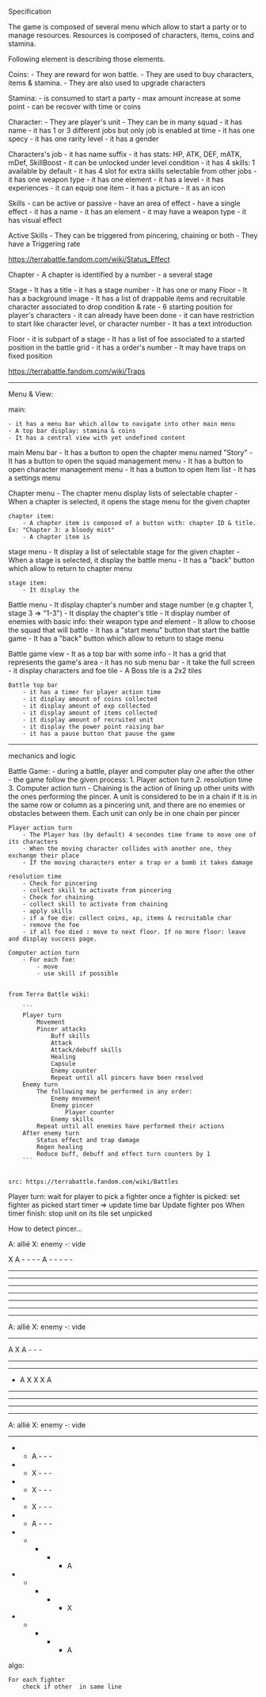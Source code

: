 Specification


The game is composed of several menu which allow to start a party or to manage resources.
Resources is composed of characters, items, coins and stamina.

Following element is describing those elements.


Coins: 
	- They are reward for won battle. 
	- They are used to buy characters, items & stamina. 
	- They are also used to upgrade characters

Stamina:
	- is consumed to start a party
	- max amount increase at some point
	- can be recover with time or coins


Character:
	- They are player's unit
	- They can be in many squad
	- it has name
	- it has 1 or 3 different jobs but only job is enabled at time
	- it has one specy
	- it has one rarity level
	- it has a gender

Characters's job
	- it has name suffix
	- it has stats: HP, ATK, DEF, mATK, mDef, SkillBoost
	- it can be unlocked under level condition
	- it has 4 skills: 1 available by default
	- it has 4 slot for extra skills selectable from other jobs
	- it has one weapon type
	- it has one element
	- it has a level
	- it has experiences
	- it can equip one item
	- it has a picture
	- it as an icon

Skills
	- can be active or passive
	- have an area of effect
	- have a single effect
	- it has a name
	- it has an element
	- it may have a weapon type
	- it has visual effect

Active Skills
	- They can be triggered from pincering, chaining or both
	- They have a Triggering rate


https://terrabattle.fandom.com/wiki/Status_Effect

Chapter
	- A chapter is identified by a number
	- a several stage

Stage
	- It has a title
	- it has a stage number
	- It has one or many Floor
	- It has a background image
	- It has a list of drappable items and recruitable character associated to drop condition & rate
	- 6 starting position for player's characters
	- it can already have been done
	- it can have restriction to start like character level, or character number
	- It has a text introduction

Floor
	- it is subpart of a stage
	- It has a list of foe associated to a started position in the battle grid
	- it has a order's number
	- It may have traps on fixed position

https://terrabattle.fandom.com/wiki/Traps

---

Menu & View:


main:

	- it has a menu bar which allow to navigate into other main menu
	- A top bar display: stamina & coins
	- It has a central view with yet undefined content


main Menu bar
	- It has a button to open the chapter menu named "Story"
	- It has a button to open the squad management menu
	- It has a button to open character management menu
	- It has a button to open Item list
	- It has a settings menu


Chapter menu
	- The chapter menu  display lists of selectable chapter
	- When a chapter is selected, it opens the stage menu for the given chapter

	chapter item:
		- A chapter item is composed of a button with: chapter ID & title. Ex: "Chapter 3: a bloody mist"
		- A chapter item is 

stage menu
	- It display a list of selectable stage for the given chapter
	- When a stage is selected, it display the battle menu
	- It has a "back" button which allow to return to chapter menu

	stage item:
		- It display the 

Battle menu
	- It display chapter's number and stage number (e.g chapter 1, stage 3 =>  "1-3")
	- It display the chapter's title
	- It display number of enemies with basic info: their weapon type and element
	- It allow to choose the squad that will battle
	- It has a "start menu" button that start the battle game
	- It has a "back" button which allow to return to stage menu


Battle game view
	- It as a top bar with some info
	- It has a grid that represents the game's area
	- it has no sub menu bar
	- it take the full screen
	- it display characters and foe tile
	- A Boss tile is a 2x2 tiles

	Battle top bar
		- it has a timer for player action time
		- it display amount of coins collected
		- it display amount of exp collected
		- it display amount of items collected
		- it display amount of recruited unit
		- it display the power point raising bar
		- it has a pause button that pause the game


---

mechanics and logic


Battle Game:
	- during a battle, player and computer play one after the other
	- the game follow the given process:
		1. Player action turn
		2. resolution time
		3. Computer action turn
	- Chaining is the action of lining up other units with the ones performing the pincer. A unit is considered to be in a chain if it is in the same row or column as a pincering unit, and there are no enemies or obstacles between them. Each unit can only be in one chain per pincer

	Player action turn
		- The Player has (by default) 4 secondes time frame to move one of its characters
		- When the moving character collides with another one, they exchange their place
		- If the moving characters enter a trap or a bomb it takes damage

	resolution time
		- Check for pincering
		- collect skill to activate from pincering
		- Check for chaining
		- collect skill to activate from chaining
		- apply skills
		- if a foe die: collect coins, xp, items & recruitable char
		- remove the foe
		- if all foe died : move to next floor. If no more floor: leave and display success page.

	Computer action turn
		- For each foe:
			- move
			- use skill if possible


	from Terra Battle wiki:

		```
	    Player turn
	        Movement
	        Pincer attacks
	            Buff skills
	            Attack
	            Attack/debuff skills
	            Healing
	            Capsule
	            Enemy counter
	            Repeat until all pincers have been resolved
	    Enemy turn
	        The following may be performed in any order:
	            Enemy movement
	            Enemy pincer
	                Player counter
	            Enemy skills
	        Repeat until all enemies have performed their actions
	    After enemy turn
	        Status effect and trap damage
	        Regen healing
	        Reduce buff, debuff and effect turn counters by 1
	    ```


	src: https://terrabattle.fandom.com/wiki/Battles







Player turn:
	wait for player to pick a fighter
	once a fighter is picked:
		set fighter as picked
		start timer => update time bar
		Update fighter pos
		When timer finish:
			stop unit on its tile
			set unpicked

			





How to detect pincer...


A: allié
X: enemy
-: vide


 X A - - - -
 A - - - - -
 - - - - - -
 - - - - - -
 - - - - - -
 - - - - - -
 - - - - - -
 - - - - - -
 - - - - - -


A: allié
X: enemy
-: vide


 - - - - - -
 A X A - - -
 - - - - - -
 - - - - - -
 - A X X X A
 - - - - - -
 - - - - - -
 - - - - - -
 - - - - - -


A: allié
X: enemy
-: vide


 - - - - - -
 - - A - - -
 - - X - - -
 - - X - - -
 - - X - - -
 - - A - - -
 - - - - - A
 - - - - - X
 - - - - - A






 algo:

 	For each fighter
 		check if other  in same line